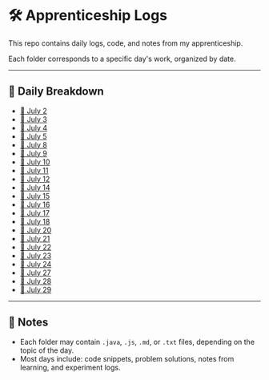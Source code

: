 # 🛠️ Apprenticeship Logs 

This repo contains daily logs, code, and notes from my apprenticeship.

Each folder corresponds to a specific day's work, organized by date.

---

## 📅 Daily Breakdown

- [📂 July 2](./july_2/)
- [📂 July 3](./july3/)
- [📂 July 4](./july4/)
- [📂 July 5](./july5/)
- [📂 July 8](./july8/)
- [📂 July 9](./july9/)
- [📂 July 10](./july10/)
- [📂 July 11](./july11/)
- [📂 July 12](./july12/)
- [📂 July 14](./july14/)
- [📂 July 15](./july15/)
- [📂 July 16](./july16/)
- [📂 July 17](./july17/)
- [📂 July 18](./july18/)
- [📂 July 20](./july20/)
- [📂 July 21](./july21/)
- [📂 July 22](./july22/)
- [📂 July 23](./july23/)
- [📂 July 24](./july24/)
- [📂 July 27](./july27/)
- [📂 July 28](./july28/)
- [📂 July 29](./july29/)

---

## 📌 Notes

- Each folder may contain `.java`, `.js`, `.md`, or `.txt` files, depending on the topic of the day.
- Most days include: code snippets, problem solutions, notes from learning, and experiment logs.

